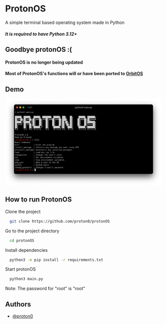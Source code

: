 # ProtonOS

A simple terminal based operating system made in Python

##### It is required to have Python 3.12+

## Goodbye protonOS :(

#### ProtonOS is no longer being updated
#### Most of ProtonOS's functions will or have been ported to [OrbitOS](https://github.com/blank9485/OrbitOS)

## Demo

![ProtonOS 1.4 Screenshot](https://github.com/Proton0/ProtonOS/blob/development/github/Demo.png?raw=true, "ProtonOS 1.4")


## How to run ProtonOS

Clone the project

```bash
  git clone https://github.com/proton0/protonOS
```

Go to the project directory

```bash
  cd protonOS
```

Install dependencies

```bash
  python3 -m pip install -r requirements.txt
```

Start protonOS

```bash
  python3 main.py
```

Note: The password for "root" is "root"


## Authors

- [@proton0](https://www.github.com/proton0)


